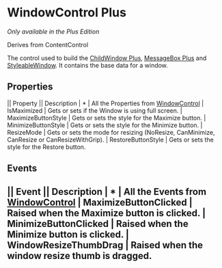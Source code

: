 # WindowControl Plus
_Only available in the Plus Edition_

Derives from ContentControl

The control used to build the [ChildWindow Plus](ChildWindow-Plus), [MessageBox Plus](MessageBox-Plus) and [StyleableWindow](StyleableWindow). It contains the base data for a window.

## Properties
|| Property || Description
| * | All the Properties from [WindowControl](WindowControl)
| IsMaximized | Gets or sets if the Window is using full screen.
| MaximizeButtonStyle | Gets or sets the style for the Maximize button.
| MinimizeButtonStyle | Gets or sets the style for the Minimize button.
| ResizeMode | Gets or sets the mode for resizing (NoResize, CanMinimize, CanResize or CanResizeWithGrip).
| RestoreButtonStyle | Gets or sets the style for the Restore button.

## Events
|| Event || Description
| * | All the Events from [WindowControl](WindowControl)
| MaximizeButtonClicked | Raised when the Maximize button is clicked.
| MinimizeButtonClicked | Raised when the Minimize button is clicked.
| WindowResizeThumbDrag | Raised when the window resize thumb is dragged.
---